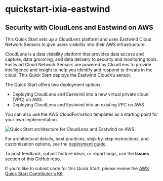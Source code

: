 # quickstart-ixia-eastwind
## Security with CloudLens and Eastwind on AWS

This Quick Start sets up a CloudLens platform and uses Eastwind Cloud Network Sensors to give users visibility into their AWS infrastructure.

CloudLens is a data visibility platform that provides data access and capture, data grooming, and data delivery to security and monitoring tools. Eastwind Cloud Network Sensors are powered by CloudLens to provide intelligence and insight to help you identify and respond to threats in the cloud. This Quick Start deploys the Eastwind CloudVu sensor.  

The Quick Start offers two deployment options:

- Deploying CloudLens and Eastwind into a new virtual private cloud (VPC) on AWS
- Deploying CloudLens and Eastwind into an existing VPC on AWS

You can also use the AWS CloudFormation templates as a starting point for your own implementation.

![Quick Start architecture for CloudLens and Eastwind on AWS](https://d0.awsstatic.com/partner-network/QuickStart/datasheets/eastwind-cloudlens-on-aws-architecture.png)

For architectural details, best practices, step-by-step instructions, and customization options, see the 
[deployment guide](https://aws-quickstart.s3.amazonaws.com/quickstart-bitnami-wordpress/doc/wordpress-high-availability-by-bitnami-on-the-aws-cloud.pdf).

To post feedback, submit feature ideas, or report bugs, use the **Issues** section of this GitHub repo.

If you'd like to submit code for this Quick Start, please review the [AWS Quick Start Contributor's Kit](https://aws-quickstart.github.io/).

